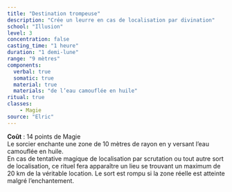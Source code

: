 ```yaml
---
title: "Destination trompeuse"
description: "Crée un leurre en cas de localisation par divination"
school: "Illusion"
level: 3
concentration: false
casting_time: "1 heure"
duration: "1 demi-lune"
range: "9 mètres"
components:
  verbal: true
  somatic: true
  material: true
  materials: "de l’eau camouflée en huile"
ritual: true
classes:
    - Magie
source: "Elric"
---
```

**Coût** : 14 points de Magie  
Le sorcier enchante une zone de 10 mètres de rayon en y versant l’eau camouflée en huile.  
En cas de tentative magique de localisation par scrutation ou tout autre sort de localisation, ce rituel fera apparaître un lieu se trouvant un maximum de 20 km de la véritable location. Le sort est rompu si la zone réelle est atteinte malgré l’enchantement.   
